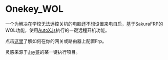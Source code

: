 # Onekey_WOL
一个为解决在学校无法远控关机的电脑还不想设置来电自启，基于SakuraFRP的WOL功能，使用[AutoX.js](https://github.com/kkevsekk1/AutoX)执行的一键远程开机功能。

点击[这里](https://doc.natfrp.com/app/wol.html)了解如何在你的网关或路由器上配置Frp。



灵感来源于[Jay哥](https://github.com/Jayjjjjj)的某一键执行项目。